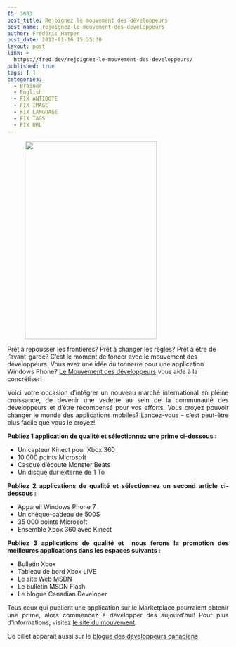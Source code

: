 ```yaml
---
ID: 3003
post_title: Rejoignez le mouvement des développeurs
post_name: rejoignez-le-mouvement-des-developpeurs
author: Frédéric Harper
post_date: 2012-01-16 15:35:30
layout: post
link: >
  https://fred.dev/rejoignez-le-mouvement-des-developpeurs/
published: true
tags: [ ]
categories:
  - Brainer
  - English
  - FIX ANTIDOTE
  - FIX IMAGE
  - FIX LANGUAGE
  - FIX TAGS
  - FIX URL
---
```

<figure><img title="devmov" src="http://fred.dev/wp-content/uploads/2012/01/devmov.jpg" alt="" width="300" height="450"/></figure><p>Prêt à repousser les frontières? Prêt à changer les règles? Prêt à être de l’avant-garde? C’est le moment de foncer avec le mouvement des développeurs. Vous avez une idée du tonnerre pour une application Windows Phone? <a href="https://www.mouvementdesdeveloppeurs.com" target="_blank" rel="noopener noreferrer">Le Mouvement des développeurs</a> vous aide à la concrétiser!</p><p align="justify">Voici votre occasion d’intégrer un nouveau marché international en pleine croissance, de devenir une vedette au sein de la communauté des développeurs et d’être récompensé pour vos efforts. Vous croyez pouvoir changer le monde des applications mobiles? Lancez-vous – c’est peut-être plus facile que vous le croyez!</p><p align="justify"><strong>Publiez 1 application de qualité et sélectionnez une prime ci-dessous :</strong></p><ul><li><div align="justify">Un capteur Kinect pour Xbox 360</div></li><li><div align="justify">10 000 points Microsoft</div></li><li><div align="justify">Casque d’écoute Monster Beats</div></li><li><div align="justify">Un disque dur externe de 1 To</div></li></ul><p align="justify"><strong>Publiez 2 applications de qualité et sélectionnez un second article ci‐dessous :</strong></p><ul><li><div align="justify">Appareil Windows Phone 7</div></li><li><div align="justify">Un chèque-cadeau de 500$</div></li><li><div align="justify">35 000 points Microsoft</div></li><li><div align="justify">Ensemble Xbox 360 avec Kinect</div></li></ul><p align="justify"><strong>Publiez 3 applications de qualité et  nous ferons la promotion des meilleures applications dans les espaces suivants :</strong></p><ul><li><div align="justify">Bulletin Xbox</div></li><li><div align="justify">Tableau de bord Xbox LIVE</div></li><li><div align="justify">Le site Web MSDN</div></li><li><div align="justify">Le bulletin MSDN Flash</div></li><li><div align="justify">Le blogue Canadian Developer</div></li></ul><p align="justify">Tous ceux qui publient une application sur le Marketplace pourraient obtenir une prime, alors commencez à développer dès aujourd’hui! Pour plus d’informations, visitez <a href="https://www.mouvementdesdeveloppeurs.com" target="_blank" rel="noopener noreferrer">le site du mouvement</a>.</p><div id="cross-post">Ce billet apparaît aussi sur le <a href="https://blogs.msdn.com/b/cdndevsfr/" target="_blank" rel="noopener noreferrer">blogue des développeurs canadiens</a></div>